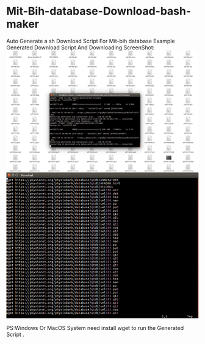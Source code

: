 # Mit-Bih-database-Download-bash-maker
Auto Generate a sh Download Script For Mit-bih database
Example Generated Download Script And Downloading ScreenShot:
![Generated Download Script](https://github.com/leixd1994/Mit-Bih-database-Download-bash-maker/blob/master/Screenshot%20from%202017-10-23%2010-40-29.png)
![Downloading ScreenShot](https://github.com/leixd1994/Mit-Bih-database-Download-bash-maker/blob/master/Screenshot%20from%202017-10-23%2010-40-51.png)

PS:Windows Or MacOS System need install wget to run the Generated Script .
